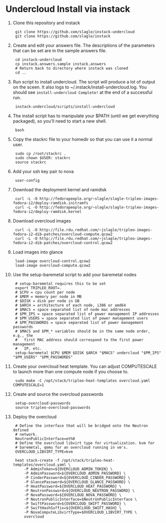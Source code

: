 Undercloud Install via instack
==============================

1. Clone this repository and instack

        git clone https://github.com/slagle/instack-undercloud
        git clone https://github.com/slagle/instack

2. Create and edit your answers file. The descriptions of the parameters that
   can be set are in the sample answers file.

        cd instack-undercloud
        cp instack.answers.sample instack.answers
        # Return back to directory where instack was cloned
        cd ..

3. Run script to install undercloud. The script will produce a lot of output on
   the sceen. It also logs to ~/.instack/install-undercloud.log. You should see
   `install-undercloud Complete!` at the end of a successful run.

        instack-undercloud/scripts/install-undercloud

4. The install script has to manipulate your $PATH (until we get everything
   packaged), so you'll need to start a new shell.

        bash

4. Copy the stackrc file to your homedir so that you can use it a normal user.

        sudo cp /root/stackrc .
        sudo chown $USER: stackrc
        source stackrc

4. Add your ssh key pair to nova

        user-config

5. Download the deployment kernel and ramdisk

        curl -L -O http://fedorapeople.org/~slagle/slagle-tripleo-images-fedora-i2/deploy-ramdisk.initramfs
        curl -L -O http://fedorapeople.org/~slagle/slagle-tripleo-images-fedora-i2/deploy-ramdisk.kernel

5. Download overcloud images

        curl -L -O http://file.rdu.redhat.com/~jslagle/tripleo-images-fedora-i2-dib-patches/overcloud-compute.qcow2
        curl -L -O http://file.rdu.redhat.com/~jslagle/tripleo-images-fedora-i2-dib-patches/overcloud-control.qcow2

5. Load images into glance

        load-image overcloud-control.qcow2
        load-image overcloud-compute.qcow2

6. Use the setup-baremetal script to add your baremetal nodes

        # setup-baremetal requires this to be set
        export TRIPLEO_ROOT=.
        # $CPU = cpu count per node
        # $MEM = memory per node in MB
        # $DISK = disk per node in GB
        # $ARCH = architecture of each node, i386 or amd64
        # $MACS = space separated list of node mac addresses
        # $PM_IPS = space separated list of power management IP addresses
        # $PM_USERS = space separated list of power management users
        # $PM_PASSWORDS = space separated list of power management passwords
        # $MACS and $PM_* variables should be in the same node order, e.g., the 
        #   first MAC address should correspond to the first power management
        #   IP, etc.
        setup-baremetal $CPU $MEM $DISK $ARCH "$MACS" undercloud "$PM_IPS" "$PM_USERS" "$PM_PASSWORDS"

7. Create your overcloud heat template. You can adjust COMPUTESCALE to launch
   more than one compute node if you choose to.

        sudo make -C /opt/stack/tripleo-heat-templates overcloud.yaml COMPUTESCALE=1

8. Create and source the overcloud passwords

        setup-overcloud-passwords
        source tripleo-overcloud-passwords

9. Deploy the overcloud

        # Define the interface that will be bridged onto the Neutron defined
        # network.
        NeutronPublicInterface=eth0
        # Define the overcloud libvirt type for virtualization. kvm for
        # baremetal, qemu for an overcloud running in vm's.
        OVERCLOUD_LIBVIRT_TYPE=kvm

        heat stack-create -f /opt/stack/tripleo-heat-templates/overcloud.yaml \
            -P AdminToken=${OVERCLOUD_ADMIN_TOKEN} \
            -P AdminPassword=${OVERCLOUD_ADMIN_PASSWORD} \
            -P CinderPassword=${OVERCLOUD_CINDER_PASSWORD} \
            -P GlancePassword=${OVERCLOUD_GLANCE_PASSWORD} \
            -P HeatPassword=${OVERCLOUD_HEAT_PASSWORD} \
            -P NeutronPassword=${OVERCLOUD_NEUTRON_PASSWORD} \
            -P NovaPassword=${OVERCLOUD_NOVA_PASSWORD} \
            -P NeutronPublicInterface=$NeutronPublicInterface \
            -P SwiftPassword=${OVERCLOUD_SWIFT_PASSWORD} \
            -P SwiftHashSuffix=${OVERCLOUD_SWIFT_HASH} \
            -P NovaComputeLibvirtType=$OVERCLOUD_LIBVIRT_TYPE \
            overcloud
